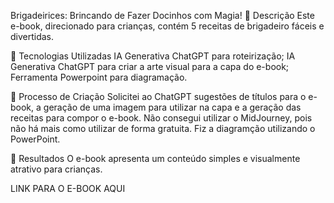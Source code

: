 Brigadeirices: Brincando de Fazer Docinhos com Magia!
📒 Descrição
Este e-book, direcionado para crianças, contém 5 receitas de brigadeiro fáceis e divertidas.

🤖 Tecnologias Utilizadas
IA Generativa ChatGPT para roteirização;
IA Generativa ChatGPT para criar a arte visual para a capa do e-book;
Ferramenta Powerpoint para diagramação.

🧐 Processo de Criação
Solicitei ao ChatGPT sugestões de títulos para o e-book, a geração de uma imagem para utilizar na capa e a geração das receitas para compor o e-book. Não consegui utilizar o MidJourney, pois não há mais como utilizar de forma gratuita. Fiz a diagramção utilizando o PowerPoint.

🚀 Resultados
O e-book apresenta um conteúdo simples e visualmente atrativo para crianças.

LINK PARA O E-BOOK AQUI

